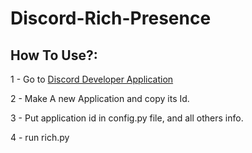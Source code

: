# Discord-Rich-Presence

## How To Use?: 
1 - Go to [Discord Developer Application](https://discord.com/developers/applications)

2 - Make A new Application and copy its Id.

3 - Put application id in config.py file, and all others info.

4 - run rich.py
